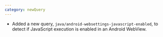 ```yaml
---
category: newQuery
---
```

* Added a new query, `java/android-websettings-javascript-enabled`, to detect if JavaScript execution is enabled in an Android WebView.
